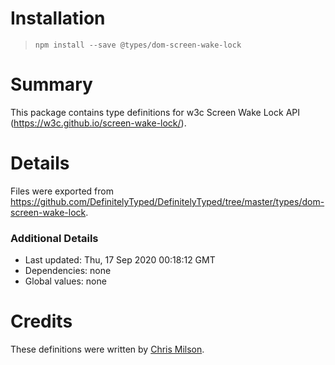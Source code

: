 # Installation
> `npm install --save @types/dom-screen-wake-lock`

# Summary
This package contains type definitions for w3c Screen Wake Lock API (https://w3c.github.io/screen-wake-lock/).

# Details
Files were exported from https://github.com/DefinitelyTyped/DefinitelyTyped/tree/master/types/dom-screen-wake-lock.

### Additional Details
 * Last updated: Thu, 17 Sep 2020 00:18:12 GMT
 * Dependencies: none
 * Global values: none

# Credits
These definitions were written by [Chris Milson](https://github.com/chrismilson).
